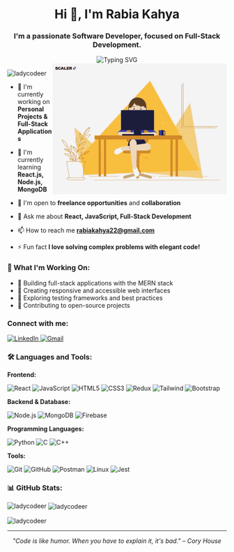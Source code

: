 <h1 align="center">Hi 👋, I'm Rabia Kahya</h1>
<h3 align="center">I'm a passionate Software Developer, focused on Full-Stack Development.</h3>

<div align="center">
  <img src="https://readme-typing-svg.herokuapp.com?font=Fira+Code&pause=1000&color=36BCF7&center=true&vCenter=true&width=435&lines=Full-Stack+Developer;Software+Engineer;React+%7C+Node.js+Enthusiast;MERN+Stack+Developer;Always+Learning+New+Technologies" alt="Typing SVG" />
</div>

<img align="right" alt="Coding" width="400" src="Mygif.gif" >

<p align="left"> <img src="https://komarev.com/ghpvc/?username=ladycodeer&label=Profile%20views&color=0e75b6&style=flat" alt="ladycodeer" /> </p>

- 🔭 I'm currently working on **Personal Projects & Full-Stack Applications**

- 🌱 I'm currently learning **React.js, Node.js, MongoDB**

- 💼 I'm open to **freelance opportunities** and **collaboration**

- 💬 Ask me about **React, JavaScript, Full-Stack Development**

- 📫 How to reach me **rabiakahya22@gmail.com**

- ⚡ Fun fact **I love solving complex problems with elegant code!**

<h3 align="left">🌟 What I'm Working On:</h3>

- 🔨 Building full-stack applications with the MERN stack
- 📱 Creating responsive and accessible web interfaces
- 🧪 Exploring testing frameworks and best practices
- 🚀 Contributing to open-source projects

<h3 align="left">Connect with me:</h3>
<p align="left">
<a href="https://www.linkedin.com/in/rabia-kahya-0bab87184/" target="blank">
  <img src="https://img.shields.io/badge/LinkedIn-0077B5?style=for-the-badge&logo=linkedin&logoColor=white" alt="LinkedIn"/>
</a>
<a href="mailto:rabiakahya22@gmail.com">
  <img src="https://img.shields.io/badge/Gmail-D14836?style=for-the-badge&logo=gmail&logoColor=white" alt="Gmail"/>
</a>
</p>

<h3 align="left">🛠️ Languages and Tools:</h3>

**Frontend:**
<p align="left"> 
<img src="https://img.shields.io/badge/React-20232A?style=for-the-badge&logo=react&logoColor=61DAFB" alt="React"/>
<img src="https://img.shields.io/badge/JavaScript-F7DF1E?style=for-the-badge&logo=javascript&logoColor=black" alt="JavaScript"/>
<img src="https://img.shields.io/badge/HTML5-E34F26?style=for-the-badge&logo=html5&logoColor=white" alt="HTML5"/>
<img src="https://img.shields.io/badge/CSS3-1572B6?style=for-the-badge&logo=css3&logoColor=white" alt="CSS3"/>
<img src="https://img.shields.io/badge/Redux-593D88?style=for-the-badge&logo=redux&logoColor=white" alt="Redux"/>
<img src="https://img.shields.io/badge/Tailwind_CSS-38B2AC?style=for-the-badge&logo=tailwind-css&logoColor=white" alt="Tailwind"/>
<img src="https://img.shields.io/badge/Bootstrap-563D7C?style=for-the-badge&logo=bootstrap&logoColor=white" alt="Bootstrap"/>
</p>

**Backend & Database:**
<p align="left">
<img src="https://img.shields.io/badge/Node.js-43853D?style=for-the-badge&logo=node.js&logoColor=white" alt="Node.js"/>
<img src="https://img.shields.io/badge/MongoDB-4EA94B?style=for-the-badge&logo=mongodb&logoColor=white" alt="MongoDB"/>
<img src="https://img.shields.io/badge/Firebase-039BE5?style=for-the-badge&logo=Firebase&logoColor=white" alt="Firebase"/>
</p>

**Programming Languages:**
<p align="left">
<img src="https://img.shields.io/badge/Python-3776AB?style=for-the-badge&logo=python&logoColor=white" alt="Python"/>
<img src="https://img.shields.io/badge/C-00599C?style=for-the-badge&logo=c&logoColor=white" alt="C"/>
<img src="https://img.shields.io/badge/C++-00599C?style=for-the-badge&logo=cplusplus&logoColor=white" alt="C++"/>
</p>

**Tools:**
<p align="left">
<img src="https://img.shields.io/badge/Git-F05032?style=for-the-badge&logo=git&logoColor=white" alt="Git"/>
<img src="https://img.shields.io/badge/GitHub-100000?style=for-the-badge&logo=github&logoColor=white" alt="GitHub"/>
<img src="https://img.shields.io/badge/Postman-FF6C37?style=for-the-badge&logo=postman&logoColor=white" alt="Postman"/>
<img src="https://img.shields.io/badge/Linux-FCC624?style=for-the-badge&logo=linux&logoColor=black" alt="Linux"/>
<img src="https://img.shields.io/badge/Jest-323330?style=for-the-badge&logo=Jest&logoColor=white" alt="Jest"/>
</p>

<h3 align="left">📊 GitHub Stats:</h3>

<p><img align="left" src="https://github-readme-stats.vercel.app/api/top-langs?username=ladycodeer&show_icons=true&locale=en&layout=compact&theme=react" alt="ladycodeer" /></p>

<p>&nbsp;<img align="center" src="https://github-readme-stats.vercel.app/api?username=ladycodeer&show_icons=true&locale=en&theme=react" alt="ladycodeer" /></p>

<p><img align="center" src="https://github-readme-streak-stats.herokuapp.com/?user=ladycodeer&theme=react" alt="ladycodeer" /></p>

---

<div align="center">
  
*"Code is like humor. When you have to explain it, it's bad." – Cory House*

</div>
